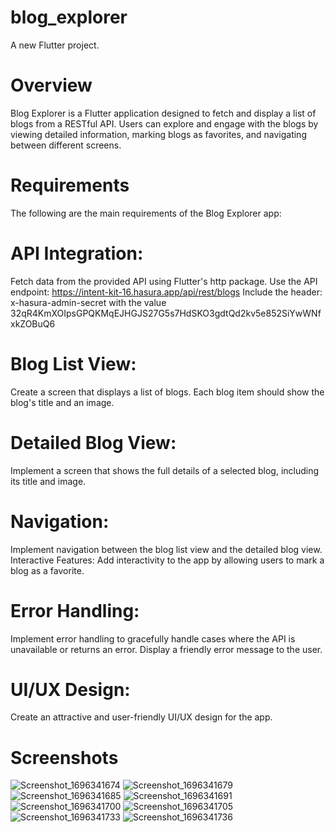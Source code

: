 # blog_explorer

A new Flutter project.
# Overview
Blog Explorer is a Flutter application designed to fetch and display a list of blogs from a RESTful API. Users can explore and engage with the blogs by viewing detailed information, marking blogs as favorites, and navigating between different screens.

# Requirements
The following are the main requirements of the Blog Explorer app:

# API Integration:
Fetch data from the provided API using Flutter's http package.
Use the API endpoint: https://intent-kit-16.hasura.app/api/rest/blogs
Include the header: x-hasura-admin-secret with the value 32qR4KmXOIpsGPQKMqEJHGJS27G5s7HdSKO3gdtQd2kv5e852SiYwWNfxkZOBuQ6

# Blog List View:
Create a screen that displays a list of blogs.
Each blog item should show the blog's title and an image.

# Detailed Blog View:
Implement a screen that shows the full details of a selected blog, including its title and image.

# Navigation:
Implement navigation between the blog list view and the detailed blog view.
Interactive Features:
Add interactivity to the app by allowing users to mark a blog as a favorite.

# Error Handling:
Implement error handling to gracefully handle cases where the API is unavailable or returns an error. Display a friendly error message to the user.

# UI/UX Design:
Create an attractive and user-friendly UI/UX design for the app.

# Screenshots
![Screenshot_1696341674](https://github.com/pratikpatrimath/Blog_explorer/assets/75774769/f196b1ec-c8c1-4daf-b647-83f0a455e058)
![Screenshot_1696341679](https://github.com/pratikpatrimath/Blog_explorer/assets/75774769/69a5e3f6-ebf5-4e1f-a728-9be15fffd53b)
![Screenshot_1696341685](https://github.com/pratikpatrimath/Blog_explorer/assets/75774769/dfc269dd-20a1-411f-b02f-145bae80b5bb)
![Screenshot_1696341691](https://github.com/pratikpatrimath/Blog_explorer/assets/75774769/bcbba166-3e87-4c5a-9052-8de1f40cc6da)
![Screenshot_1696341700](https://github.com/pratikpatrimath/Blog_explorer/assets/75774769/beb40eb1-95bb-4896-816a-36ddd4db0f92)
![Screenshot_1696341705](https://github.com/pratikpatrimath/Blog_explorer/assets/75774769/bbe61f2a-6a5e-4231-b8c2-32f7d7dd1917)
![Screenshot_1696341733](https://github.com/pratikpatrimath/Blog_explorer/assets/75774769/8e4c5a9e-b128-4379-abe0-f67d04e3b7df)
![Screenshot_1696341736](https://github.com/pratikpatrimath/Blog_explorer/assets/75774769/0946a782-d1df-4b00-8ab2-fd7b02e761d3)
